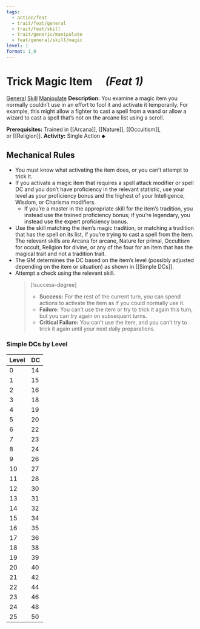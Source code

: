 ```yaml
---
tags:
  - action/feat
  - trait/feat/general
  - trait/feat/skill
  - trait/generic/manipulate
  - feat/general/skill/magic
level: 1
format: 1_0
---
```

# Trick Magic Item [](#Actions "Single Action") &emsp;*(Feat 1)*

[General](General.md "Feat Trait") [Skill](Skill.md "Feat Trait") [Manipulate](Manipulate.md "Feat Trait") 
**Description:** You examine a magic item you normally couldn’t use in an effort to fool it and activate it temporarily. For example, this might allow a fighter to cast a spell from a wand or allow a wizard to cast a spell that’s not on the arcane list using a scroll.

**Prerequisites:** Trained in [[Arcana]], [[Nature]], [[Occultism]], or [[Religion]].
**Activity:** Single Action ⬥

## Mechanical Rules

- You must know what activating the item does, or you can’t attempt to trick it. 
- If you activate a magic item that requires a spell attack modifier or spell DC and you don’t have proficiency in the relevant statistic, use your level as your proficiency bonus and the highest of your Intelligence, Wisdom, or Charisma modifiers.
	- If you’re a master in the appropriate skill for the item’s tradition, you instead use the trained proficiency bonus; if you’re legendary, you instead use the expert proficiency bonus.  
- Use the skill matching the item’s magic tradition, or matching a tradition that has the spell on its list, if you’re trying to cast a spell from the item. The relevant skills are Arcana for arcane, Nature for primal, Occultism for occult, Religion for divine, or any of the four for an item that has the magical trait and not a tradition trait.
- The GM determines the DC based on the item’s level (possibly adjusted depending on the item or situation) as shown in [[Simple DCs]].
- Attempt a check using the relevant skill.  
  >[!success-degree] 
  > - **Success:** For the rest of the current turn, you can spend actions to activate the item as if you could normally use it.  
  > - **Failure:** You can’t use the item or try to trick it again this turn, but you can try again on subsequent turns.  
  > - **Critical Failure:** You can’t use the item, and you can’t try to trick it again until your next daily preparations.


### Simple DCs by Level

|**Level**|**DC**|
|---|---|
|0|14|
|1|15|
|2|16|
|3|18|
|4|19|
|5|20|
|6|22|
|7|23|
|8|24|
|9|26|
|10|27|
|11|28|
|12|30|
|13|31|
|14|32|
|15|34|
|16|35|
|17|36|
|18|38|
|19|39|
|20|40|
|21|42|
|22|44|
|23|46|
|24|48|
|25|50|

